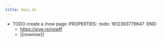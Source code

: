 ```yaml
---
title: daxi.ml
---
```


- TODO create a /now page
:PROPERTIES:
:todo: 1612393779647
:END:
  - https://sive.rs/nowff
  - [[nownow]]
